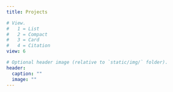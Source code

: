 ```yaml
---
title: Projects

# View.
#   1 = List
#   2 = Compact
#   3 = Card
#   4 = Citation
view: 6

# Optional header image (relative to `static/img/` folder).
header:
  caption: ""
  image: ""
---
```

